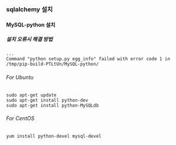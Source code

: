 ### sqlalchemy 설치
#### MySQL-python 설치
#####  설치 오류시 해결 방법
```
...
Command "python setup.py egg_info" failed with error code 1 in /tmp/pip-build-PTLtUn/MySQL-python/
```

###### For Ubuntu
```
sudo apt-get update
sudo apt-get install python-dev
sudo apt-get install python-MySQLdb
```

###### For CentOS
```
yum install python-devel mysql-devel
```
